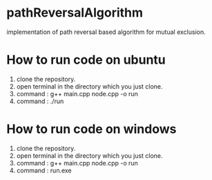 # pathReversalAlgorithm
implementation of path reversal based algorithm for mutual exclusion.

# How to run code on ubuntu
1. clone the repository.
2. open terminal in the directory which you just clone.
3. command : g++ main.cpp node.cpp -o run
4. command : ./run

# How to run code on windows
1. clone the repository.
2. open terminal in the directory which you just clone.
3. command : g++ main.cpp node.cpp -o run
4. command : run.exe
